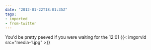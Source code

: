 ```yaml
---
date: "2012-01-22T18:01:35Z"
tags:
- imported
- from-twitter
---
```

You'd be pretty peeved if you were waiting for the 12:01 {{< imgorvid src="media-1.jpg" >}}
